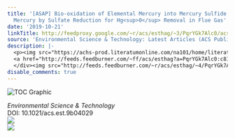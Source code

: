 ```yaml
---
title: '[ASAP] Bio-oxidation of Elemental Mercury into Mercury Sulfide and Humic Acid-Bound
  Mercury by Sulfate Reduction for Hg<sup>0</sup> Removal in Flue Gas'
date: '2019-10-21'
linkTitle: http://feedproxy.google.com/~r/acs/esthag/~3/PqrYGk7Alc0/acs.est.9b04029
source: 'Environmental Science & Technology: Latest Articles (ACS Publications)'
description: |-
  <p><img src="https://achs-prod.literatumonline.com/na101/home/literatum/publisher/achs/journals/content/esthag/0/esthag.ahead-of-print/acs.est.9b04029/20191020/images/medium/es9b04029_0012.gif" alt="TOC Graphic"/></p><div><cite>Environmental Science & Technology</cite></div><div>DOI: 10.1021/acs.est.9b04029</div><div class="feedflare">
  <a href="http://feeds.feedburner.com/~ff/acs/esthag?a=PqrYGk7Alc0:c81nDvriHZw:yIl2AUoC8zA"><img src="http://feeds.feedburner.com/~ff/acs/esthag?d=yIl2AUoC8zA" border="0"></img></a>
  </div><img src="http://feeds.feedburner.com/~r/acs/esthag/~4/PqrYGk7Alc0" ...
disable_comments: true
---
```

<p><img src="https://achs-prod.literatumonline.com/na101/home/literatum/publisher/achs/journals/content/esthag/0/esthag.ahead-of-print/acs.est.9b04029/20191020/images/medium/es9b04029_0012.gif" alt="TOC Graphic"/></p><div><cite>Environmental Science & Technology</cite></div><div>DOI: 10.1021/acs.est.9b04029</div><div class="feedflare">
<a href="http://feeds.feedburner.com/~ff/acs/esthag?a=PqrYGk7Alc0:c81nDvriHZw:yIl2AUoC8zA"><img src="http://feeds.feedburner.com/~ff/acs/esthag?d=yIl2AUoC8zA" border="0"></img></a>
</div><img src="http://feeds.feedburner.com/~r/acs/esthag/~4/PqrYGk7Alc0" ...
